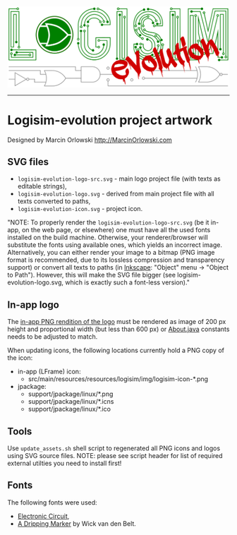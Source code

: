 [![Logisim-evolution](logisim-evolution-logo.svg)](https://github.com/logisim-evolution/logisim-evolution)

---

# Logisim-evolution project artwork #

Designed by Marcin Orlowski <http://MarcinOrlowski.com>

## SVG files ##

* `logisim-evolution-logo-src.svg` - main logo project file (with texts as editable strings),
* `logisim-evolution-logo.svg` - derived from main project file with all texts converted to paths,
* `logisim-evolution-icon.svg` - project icon.

"NOTE: To properly render the `logisim-evolution-logo-src.svg` (be it in-app, on the web page, or elsewhere)
one must have all the used fonts installed on the build machine. Otherwise, your renderer/browser will substitute
the fonts using available ones, which yields an incorrect image. Alternatively, you can either render
your image to a bitmap (PNG image format is recommended, due to its lossless compression and transparency support)
or convert all texts to paths (in [Inkscape](https://inkscape.org/): "Object" menu -> "Object to Path").
However, this will make the SVG file bigger (see logisim-evolution-logo.svg, which is exactly such
a font-less version)."

## In-app logo ##

The [in-app PNG rendition of the logo](../src/main/resources/resources/logisim/img/logisim-evolution-logo.png)
must be rendered as image of 200 px height and proportional width (but less than 600 px) or
[About.java](../src/main/java/com/cburch/logisim/gui/start/About.java) constants needs to be adjusted to match.

When updating icons, the following locations currently hold a PNG copy of the icon:

* in-app (LFrame) icon:
  * src/main/resources/resources/logisim/img/logisim-icon-*.png
* jpackage:
  * support/jpackage/linux/*.png
  * support/jpackage/linux/*.icns
  * support/jpackage/linux/*.ico

## Tools ##

Use `update_assets.sh` shell script to regenerated all PNG icons and logos using SVG source files.
NOTE: please see script header for list of required external utilties you need to install first!

## Fonts ##

The following fonts were used:

* [Electronic Circuit](https://textfonts.net/electronic-circuit-font.html),
* [A Dripping Marker](https://www.1001freefonts.com/a-dripping-marker.font) by Wick van den Belt.
